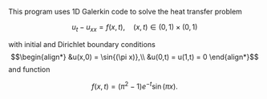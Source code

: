 This program uses 1D Galerkin code to solve the heat transfer problem

$$u_t - u_{xx} = f(x,t), \quad (x,t) \in (0,1) \times (0,1)$$	

with initial and Dirichlet boundary conditions
$$\begin{align*}
	&u(x,0) = \sin{(\pi x)},\\
	&u(0,t) = u(1,t) = 0
\end{align*}$$
and function 

$$f(x,t) = (\pi^2 - 1)e^{-t} \sin{(\pi x)}.$$
